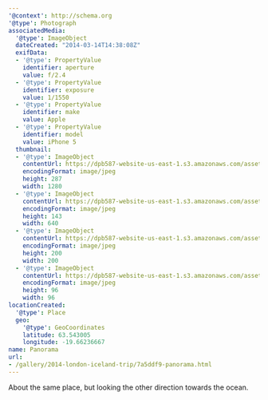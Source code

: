 ```yaml
---
'@context': http://schema.org
'@type': Photograph
associatedMedia:
  '@type': ImageObject
  dateCreated: "2014-03-14T14:38:08Z"
  exifData:
  - '@type': PropertyValue
    identifier: aperture
    value: f/2.4
  - '@type': PropertyValue
    identifier: exposure
    value: 1/1550
  - '@type': PropertyValue
    identifier: make
    value: Apple
  - '@type': PropertyValue
    identifier: model
    value: iPhone 5
  thumbnail:
  - '@type': ImageObject
    contentUrl: https://dpb587-website-us-east-1.s3.amazonaws.com/asset/gallery/2014-london-iceland-trip/7a5ddf9-panorama~1280.jpg
    encodingFormat: image/jpeg
    height: 287
    width: 1280
  - '@type': ImageObject
    contentUrl: https://dpb587-website-us-east-1.s3.amazonaws.com/asset/gallery/2014-london-iceland-trip/7a5ddf9-panorama~640w.jpg
    encodingFormat: image/jpeg
    height: 143
    width: 640
  - '@type': ImageObject
    contentUrl: https://dpb587-website-us-east-1.s3.amazonaws.com/asset/gallery/2014-london-iceland-trip/7a5ddf9-panorama~200x200.jpg
    encodingFormat: image/jpeg
    height: 200
    width: 200
  - '@type': ImageObject
    contentUrl: https://dpb587-website-us-east-1.s3.amazonaws.com/asset/gallery/2014-london-iceland-trip/7a5ddf9-panorama~96x96.jpg
    encodingFormat: image/jpeg
    height: 96
    width: 96
locationCreated:
  '@type': Place
  geo:
    '@type': GeoCoordinates
    latitude: 63.543005
    longitude: -19.66236667
name: Panorama
url:
- /gallery/2014-london-iceland-trip/7a5ddf9-panorama.html
---
```


About the same place, but looking the other direction towards the ocean.

